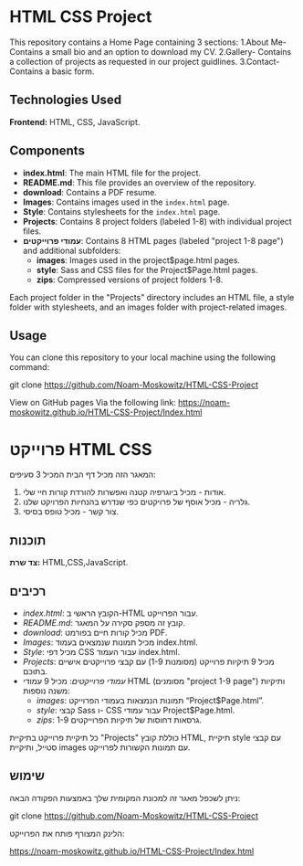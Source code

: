 # HTML CSS Project

This repository contains a Home Page containing 3 sections:
1.About Me- Contains a small bio and an option to download my CV.
2.Gallery- Contains a collection of projects as requested in our project guidlines.
3.Contact- Contains a basic form.

## Technologies Used

**Frontend:** HTML, CSS, JavaScript.

## Components

- **index.html**: The main HTML file for the project.
- **README.md**: This file provides an overview of the repository.
- **download**: Contains a PDF resume.
- **Images**: Contains images used in the `index.html` page.
- **Style**: Contains stylesheets for the `index.html` page.
- **Projects**: Contains 8 project folders (labeled 1-8) with individual project files.
- **עמודי פרוייקטים**: Contains 8 HTML pages (labeled "project 1-8 page") and additional subfolders:
   - **images**: Images used in the project$page.html pages.
   - **style**: Sass and CSS files for the Project$Page.html pages.
   - **zips**: Compressed versions of project folders 1-8.

Each project folder in the "Projects" directory includes an HTML file, a style folder with stylesheets, and an images folder with project-related images.

## Usage

You can clone this repository to your local machine using the following command:

git clone https://github.com/Noam-Moskowitz/HTML-CSS-Project

View on GitHub pages Via the following link:
https://noam-moskowitz.github.io/HTML-CSS-Project/Index.html



# פרוייקט HTML CSS


המאגר הזה מכיל דף הבית המכיל 3 סעיפים:
1. אודות - מכיל ביוגרפיה קטנה ואפשרות להורדת קורות חיי שלי.
2. גלריה - מכיל אוסף של פרויקטים כפי שנדרש בהנחיות הפרויקט שלנו.
3. צור קשר - מכיל טופס בסיסי.

## תוכנות
**צד שרת:** HTML,CSS,JavaScript. 

## רכיבים

- *index.html*: הקובץ הראשי ב-HTML עבור הפרוייקט.
- *README.md*: קובץ זה מספק סקירה על המאגר.
- *download*: מכיל קורות חיים בפורמט PDF.
- *Images*: מכיל תמונות שנמצאים בעמוד index.html.
- *Style*: מכיל דפי CSS עבור העמוד index.html.
- *Projects*: מכיל 9 תיקיות פרוייקט (מסומנות 1-9) עם קבצי פרוייקטים אישיים בתוכם.
- *עמודי פרוייקטים*: מכיל 9 עמודי HTML (מסומנים "project 1-9 page") ותיקיות משנה נוספות:
   - *images*: תמונות הנמצאות בעמודי הפרוייקט “Project$Page.html”.
   - *style*: קבצי Sass ו- CSS עבור עמודי Project$Page.html.
   - *zips*: גרסאות דחוסות של תיקיות הפרוייקטים 1-9.

כל תיקיית פרוייקט בתיקיית "Projects" כוללת קובץ HTML, תיקיית style עם קבצי סטייל, ותיקיית images עם תמונות הקשורות לפרוייקט.

## שימוש

ניתן לשכפל מאגר זה למכונת המקומית שלך באמצעות הפקודה הבאה:


git clone https://github.com/Noam-Moskowitz/HTML-CSS-Project
 
הלינק המצורף פותח את הפרוייקט:

https://noam-moskowitz.github.io/HTML-CSS-Project/Index.html
